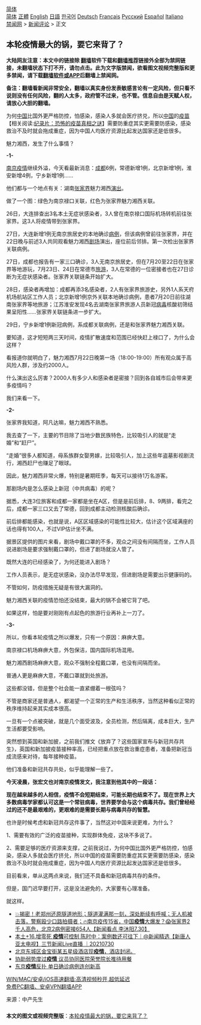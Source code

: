  <!-- 面包屑导航 --> <div class="breadcrumb"><!-- GTranslate: https://gtranslate.io/ -->  <div class="switcher notranslate">  <div class="selected">  <a href="#" onclick="return false;"> 简体</a>  </div>  <div class="option">  <a href="https://www.bannedbook.org" onclick="doGTranslate('zh-CN|zh-CN');jQuery('div.switcher div.selected a').html(jQuery(this).html());return false;" title="简体中文" class="nturl selected"> 简体</a>  <a href="https://www.bannedbook.org/zh-tw/" onclick="doGTranslate('zh-CN|zh-TW');jQuery('div.switcher div.selected a').html(jQuery(this).html());return false;" title="繁體中文" class="nturl"> 正體</a>  <a href="https://www.bannedbook.org/en/" onclick="doGTranslate('zh-CN|en');jQuery('div.switcher div.selected a').html(jQuery(this).html());return false;" title="English" class="nturl"> English</a>  <a href="https://www.bannedbook.org/ja/" onclick="doGTranslate('zh-CN|ja');jQuery('div.switcher div.selected a').html(jQuery(this).html());return false;" title="日本語" class="nturl"> 日語</a>  <a href="https://www.bannedbook.org/ko/" onclick="doGTranslate('zh-CN|ko');jQuery('div.switcher div.selected a').html(jQuery(this).html());return false;" title="한국어" class="nturl"> 한국어</a>  <a href="https://www.bannedbook.org/de/" onclick="doGTranslate('zh-CN|de');jQuery('div.switcher div.selected a').html(jQuery(this).html());return false;" title="Deutsch" class="nturl"> Deutsch</a>  <a href="https://www.bannedbook.org/fr/" onclick="doGTranslate('zh-CN|fr');jQuery('div.switcher div.selected a').html(jQuery(this).html());return false;" title="Français" class="nturl"> Français</a>  <a href="https://www.bannedbook.org/ru/" onclick="doGTranslate('zh-CN|ru');jQuery('div.switcher div.selected a').html(jQuery(this).html());return false;" title="Русский" class="nturl"> Русский</a>  <a href="https://www.bannedbook.org/es/" onclick="doGTranslate('zh-CN|es');jQuery('div.switcher div.selected a').html(jQuery(this).html());return false;" title="Español" class="nturl"> Español</a>  <a href="https://www.bannedbook.org/it/" onclick="doGTranslate('zh-CN|it');jQuery('div.switcher div.selected a').html(jQuery(this).html());return false;" title="Italiano" class="nturl"> Italiano</a>  </div>  </div>      <div class='breadcrumb-sub'><!-- Breadcrumb NavXT 6.3.0 --> <a href="https://www.bannedbook.org/" class="home">禁闻网</a> &gt; <a href="https://www.bannedbook.org/bnews/comments/" class="category">新闻评论</a> &gt; 正文</div></div><h2>本轮疫情最大的锅，要它来背了？</h2> <p class="notice"><b>大陆网友注意：本文中的链接除 <a href="https://github.com/bannedbook/fanqiang" >翻墙</a>软件下载和<a href="https://github.com/killgcd/justmysocks/blob/master/README.md">翻墙推荐</a>链接外全部为禁网链接，未翻墙状态下打不开，请勿点击。此为文字版禁闻，欲看图文视频完整版和更多禁闻，请下载<a href="https://github.com/bannedbook/fanqiang">翻墙软件或APP</a>后翻墙上禁闻网。</p><p>备注：翻墙看新闻非常安全，翻墙以真实身份发表敏感言论有一定风险，但只看不说则没有任何风险，翻的人太多，政府管不过来，也不管。信息自由是天赋人权，请放心大胆的翻墙。</b></p>  <div class="entry"> <p id="summary">为何<span class='wp_keywordlink_affiliate'><a href="https://www.bannedbook.org/" title="中国" target="_blank">中国</a></span>比国外更严格防控，怕感染，感染人多就会医疗挤兑，所以<a href="https://www.bannedbook.org/bnews/tag/%E4%B8%AD%E5%9B%BD/" class="st_tag internal_tag" rel="tag" title="标签 中国 下的日志">中国</a>的<span class='wp_keywordlink'><a href="https://www.bannedbook.org/bnews/tculture/20160630/551027.html" title="疫苗" target="_blank">疫苗</a></span>【相关阅读:<a href='https://www.bannedbook.org/bnews/topimagenews/20180408/925060.html' target='_blank'>纪录片：恐怖的疫苗真相之谜</a>】需要防重症其实更需要防感染，感染救治不及时就会拖成重症，因为中国人均医疗资源比起发达国家还是低很多。</p> <p>魅力湘西，发生了什么事情？</p> <p><strong>-1-</strong></p> <p><a href="https://www.bannedbook.org/bnews/tag/%e5%8d%97%e4%ba%ac/" class="st_tag internal_tag" rel="tag" title="标签 南京 下的日志">南京</a><a href="https://www.bannedbook.org/bnews/tag/%E7%96%AB%E6%83%85/" class="st_tag internal_tag" rel="tag" title="标签 疫情 下的日志">疫情</a>继续外溢，今天看最新消息：<a href="https://www.bannedbook.org/bnews/tag/%e6%88%90%e9%83%bd/" class="st_tag internal_tag" rel="tag" title="标签 成都 下的日志">成都</a>6例，常德新增1例，北京新增1例，淮安新增4例，宁乡新增1例……</p> <p>他们都与一个地点有关：湖南<a href="https://www.bannedbook.org/bnews/tag/%e5%bc%a0%e5%ae%b6%e7%95%8c/" class="st_tag internal_tag" rel="tag" title="标签 张家界 下的日志">张家界</a>魅力湘西<span class='wp_keywordlink_affiliate'><a href="https://zh-cn.shenyunperformingarts.org/" title="演出" target="_blank">演出</a></span>。</p> <p>做了一个图：绿色为南京禄口关联，红色为张家界魅力湘西关联。</p> <p>26日，大连排查出3名本土无症状感染者，3人曾在南京禄口国际机场转机前往张家界。这3人将疫情带到张家界。</p> <p>27日，大连新增1例无南京旅居史的本地确诊<a href="https://www.bannedbook.org/bnews/tag/%E7%97%85%E4%BE%8B/" class="st_tag internal_tag" rel="tag" title="标签 病例 下的日志">病例</a>，但该病例曾前往张家界，并在22日晚与前述3人共同观看魅力湘西<a href="https://www.bannedbook.org/bnews/tag/%E5%89%A7%E5%9C%BA/" class="st_tag internal_tag" rel="tag" title="标签 剧场 下的日志">剧场</a>演出，座位前后邻排。第一次检出张家界关联病例。</p> <p>27日，成都也报告有一家三口确诊，3人无南京旅居史，但在7月20至22日在张家界等地游玩，7月23日、24日在常德市<a href="https://www.bannedbook.org/bnews/tag/%e6%97%85%e6%b8%b8/" class="st_tag internal_tag" rel="tag" title="标签 旅游 下的日志">旅游</a>，3人在常德的一位密接者也在27日诊断为无症状感染者。张家界关联链条开始扩大。</p> <p>28日，感染者再增加：成都再添3名感染者，2人有张家界旅游史，另外1人系天府机场航站区工作人员；北京新增1例京外关联本地确诊病例，患者7月20日前往湖南张家界等地旅游；江苏淮安发现4名去湖南张家界旅游人员新冠<a href="https://www.bannedbook.org/bnews/tag/%e7%97%85%e6%af%92/" class="st_tag internal_tag" rel="tag" title="标签 病毒 下的日志">病毒</a>核酸初筛结果呈阳性……张家界关联链条进一步扩大。</p> <p>29日，宁乡新增1例新冠病例，系成都关联病例，还是和张家界魅力湘西关联。</p> <p>要知道，这才短短两三天时间，疫情扩散速度和范围已经快赶上禄口了，为什么会这样？</p>  <p>看报道你就明白了，魅力湘西7月22日晚第一场（18:00-19:00）所有观众属于高风险人群，涉及约2000人。</p> <p>什么演出这么厉害？2000人有多少人和感染者是密接？回到各自城市后会带来更多疫情吗？</p> <p>我们来看一下。</p> <p><strong>-2-</strong></p> <p>张家界我知道，阿凡达嘛，魅力湘西不熟悉。</p> <p>我去查了一下，主要的节目除了当地少数民族特色，比较吸引人的就是“走婚”和“赶尸”。</p> <p>“走婚”很多人都知道，母系族群女娶男嫁，比较吸引人，加上这些年盗墓影视剧流行，湘西赶尸也赚足了眼球。</p> <p>因此，魅力湘西非常火爆，特别是暑期旺季，每天可以接待1万名游客。</p> <p>那剧场内是怎么感染上新冠（中共病毒）的呢？</p> <p>据悉，大连3位旅客和成都一家都是坐在A区，但是是前后排，8、9两排，看完之后，成都一家三口又去了常德，回到成都主动检测核酸后确诊。</p> <p>前后排都能感染，也就是说，A区区域感染的可能性比较大，估计这个区域满座的话也得有100人，不过VIP估计坐不满。</p> <p>据景区提供的图片来看，剧场中戴口罩的不多，观众之间没有间隔而坐，工作人员说进剧场是要求强制戴口罩的，但进了剧场就没人管了。</p>  <p>既然大连的已经感染了，为何还能进入剧场？</p> <p>工作人员表示，是无症状感染，没办法尽早发现，但进剧场是需要出示健康码的。</p> <p>不管如何，防疫措施无疑是有很大漏洞的。</p> <p>魅力湘西关联的疫情恐怕还没结束，最大的锅不会被它背了吧。</p> <p>如果这样，怕是要对刚刚有点起色的旅游行业再补上一刀了。</p> <p><strong>-3-</strong></p> <p>所以，你看本轮疫情之所以爆发，只有一个原因：麻痹大意。</p> <p>南京禄口机场麻痹大意，外包保洁，国内国际机场混用。</p> <p>魅力湘西剧场麻痹大意，观众不强制全程戴口罩，也没有间隔而坐。</p> <p>普通人更是麻痹大意，不戴口罩就到处旅游。</p> <p>这些都没错，但是整个社会能一直紧绷着一根弦吗？</p> <p>不管是商家还是普通人，都渴望一个正常的生产和生活秩序，当然这种看似正常的秩序维持起来其实成本很高。</p>  <p>一旦有一个点被突破，就是几个面受波及，全员检测，然后隔离，成本巨大，生产生活都要受影响。</p> <p>突然想到英国和新加披，之前我们推文《放弃了？这些国家宣布与新冠共存共生》，英国和新加披疫苗接种率高，已经把重点放在救治重症患者，准备把新冠当成流感来对待，每年接种疫苗。</p> <p>他们准备和新冠共存共处，似乎能理解一些了。</p> <p><strong>今天凌晨，张宏文也对南京疫情发文，我注意到他其中的一段话：</strong></p> <p><strong>现在越来越多的人相信，疫情不会短期结束，可能长期也结束不了。现在世界上大多数病毒学家都认可这是一个常驻病毒，世界要学会与这个病毒共存。我们曾经经过的还不是最艰难的，更艰难的是需要长期与病毒共存的智慧。</strong></p> <p>也许是时候考虑和新冠共存这件事了，当然这对中国来说更难，为什么？</p> <p>1、需要有效的广泛的疫苗接种，实现群体免疫，这块不多说了。</p> <p>2、需要足够的医疗资源来支撑，之前我说过，为何中国比国外更严格防控，怕感染，感染人多就会医疗挤兑，所以中国的疫苗需要防重症其实更需要防感染，感染救治不及时就会拖成重症，因为中国人均医疗资源比起发达国家还是低很多。</p> <p>目前看来，单从这两点来说，我们还不具备和新冠病毒共存的条件。</p> <p>但是，国门迟早要打开，这是没法避免的，大家要有心理准备。</p> <p>就这样。</p> <ul class='op-related-articles' title='相关阅读'> <li><a href='https://www.bannedbook.org/bnews/bannedvideo/20210730/1596904.html' target='_blank'>💥揭密！老郑州还原隧道地形；隧道灌满那一刻，深处断续有呼喊；无人机被击落，警察殴少口路拍摄者；🔥南京疫传15省，中国<b>疫情</b>大爆发？😱张家界2千人高危，北京2病例密接654人【新闻看点 李沐阳7.30】</a></li> <li><a href='https://www.bannedbook.org/bnews/bannedvideo/20210730/1596883.html' target='_blank'>本土+16.增零死 <b>疫情</b>可控制 陈时中：案例数还可往下｜@新闻精选【新唐人亚太电视】三节新闻Live直播 ｜20210730</a></li> <li><a href='https://www.bannedbook.org/bnews/bannedvideo/20210730/1596881.html' target='_blank'>北京东城区金宝街某五星级酒店现<b>疫情</b>，酒店封闭。</a></li> <li><a href='https://www.bannedbook.org/bnews/taiwannews/20210730/1596854.html' target='_blank'>协助弱势度过<b>疫情</b> 议员协同医院荣誉院长推待用餐</a></li> <li><a href='https://www.bannedbook.org/bnews/baitai/20210730/1596853.html' target='_blank'>东京<b>疫情</b>反扑 单日确诊病例连创新高</a></li> </ul> <p class="texttj"> <a href="https://github.com/bannedbook/fanqiang/wiki/V2ray%E6%9C%BA%E5%9C%BA" target="_blank">WIN/MAC/安卓/iOS高速翻墙:高清视频秒开,超低延迟</a><br/> <a href="https://github.com/bannedbook/fanqiang/wiki/%E7%A6%81%E9%97%BB%E7%BD%91%E5%AE%89%E5%8D%93%E7%BF%BB%E5%A2%99%E6%96%B0%E9%97%BBAPP" target="_blank">免费PC翻墙、安卓VPN翻墙APP</a></p> <p> 来源：中产先生 </p><a name='sharetosocial'></a>  <div style="margin-bottom:5px;padding-bottom:5px;clear:both"> <div id="archive-pix-1" class="banner-ads"> <!-- AuctionX Display platform tag START --> <div id="26318x728x90x621x_ADSLOT2" clicktrack="%%CLICK_URL_ESC%%"></div> <!-- AuctionX Display platform tag END --> </div> <div id="archive-pix-2" class="banner-ads"> <!-- AuctionX Display platform tag START --> <div id="26315x300x250x621x_ADSLOT2" clicktrack="%%CLICK_URL_ESC%%"></div> <!-- AuctionX Display platform tag END --> </div> </div>  <div id="archive-pix-1" class="banner-ads"> <!-- AuctionX Display platform tag START --> <div id="26318x728x90x621x_ADSLOT3" clicktrack="%%CLICK_URL_ESC%%"></div> <!-- AuctionX Display platform tag END --> </div> <div><b>本文的图文或视频完整版</b>：<a href='https://www.bannedbook.org/bnews/comments/20210730/1596918.html'>本轮疫情最大的锅，要它来背了？</a></div>  </div><!--END ENTRY--> 